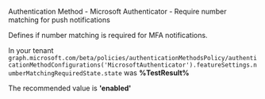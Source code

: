 Authentication Method - Microsoft Authenticator - Require number matching for push notifications

Defines if number matching is required for MFA notifications.

<!--- Results --->

In your tenant `graph.microsoft.com/beta/policies/authenticationMethodsPolicy/authenticationMethodConfigurations('MicrosoftAuthenticator').featureSettings.numberMatchingRequiredState.state` was **%TestResult%**

The recommended value is **'enabled'**
